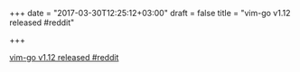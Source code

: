 +++
date = "2017-03-30T12:25:12+03:00"
draft = false
title = "vim-go v1.12 released  #reddit"

+++

<p><a href="https://t.co/ChKZfSnT7K">vim-go v1.12 released  #reddit</a></p>